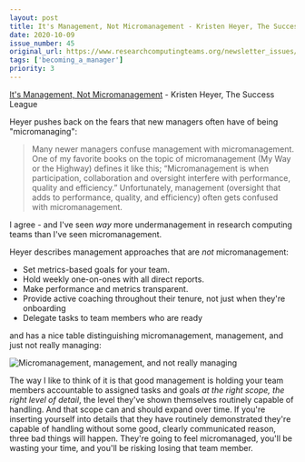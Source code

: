 ```yaml
---
layout: post
title: It's Management, Not Micromanagement - Kristen Heyer, The Success League
date: 2020-10-09
issue_number: 45
original_url: https://www.researchcomputingteams.org/newsletter_issues/0045
tags: ['becoming_a_manager']
priority: 3
---
```


<!-- markdownlint-disable MD033 -->
<!-- markdownlint-disable MD041 -->
<!-- markdownlint-disable MD049 -->

[It's Management, Not Micromanagement](https://www.thesuccessleague.io/blog/2020/4/17/its-management-not-micromanagement) - Kristen Heyer, The Success League

Heyer pushes back on the fears that new managers often have of being "micromanaging":

> Many newer managers confuse management with micromanagement. One of my favorite books on the topic of micromanagement (My Way or the Highway) defines it like this; “Micromanagement is when participation, collaboration and oversight interfere with performance, quality and efficiency.” Unfortunately, management (oversight that adds to performance, quality, and efficiency) often gets confused with micromanagement.

I agree - and I've seen *way* more undermanagement in research computing teams than I've seen micromanagement.

Heyer describes management approaches that are *not* micromanagement:

- Set metrics-based goals for your team.
- Hold weekly one-on-ones with all direct reports.
- Make performance and metrics transparent.
- Provide active coaching throughout their tenure, not just when they're onboarding
- Delegate tasks to team members who are ready

and has a nice table distinguishing micromanagement, management, and just not really managing:

![Micromanagement, management, and not really managing](https://images.squarespace-cdn.com/content/v1/556123c7e4b003a99f58ebcb/1588108904010-9C1T6S7V48XI7HG41VIU/ke17ZwdGBToddI8pDm48kM-aDaJkwkbe7hN7xCN6mrxZw-zPPgdn4jUwVcJE1ZvWQUxwkmyExglNqGp0IvTJZamWLI2zvYWH8K3-s_4yszcp2ryTI0HqTOaaUohrI8PIXdjjNdloezVw1oToGCs7qTmuElIv3MhIL5zXIKpC8moKMshLAGzx4R3EDFOm1kBS/KH.blog.jpg?format=1500w)

The way I like to think of it is that good management is holding your team members accountable to assigned tasks and goals *at the right scope, the right level of detail*, the level they've shown themselves routinely capable of handling. And that scope can and should expand over time. If you're inserting yourself into details that they have routinely demonstrated they're capable of handling without some good, clearly communicated reason, three bad things will happen. They're going to feel micromanaged, you'll be wasting your time, and you'll be risking losing that team member.